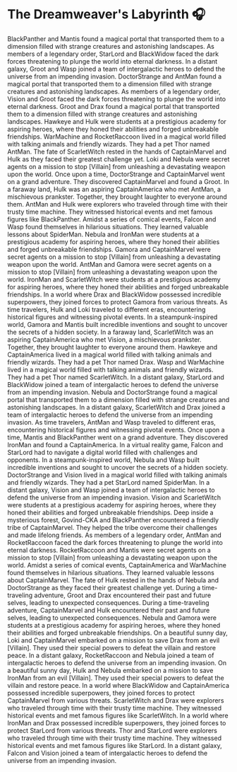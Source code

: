 # The Dreamweaver's Labyrinth :headphones: 

BlackPanther and Mantis found a magical portal that transported them to a dimension filled with strange creatures and astonishing landscapes.
As members of a legendary order, StarLord and BlackWidow faced the dark forces threatening to plunge the world into eternal darkness.
In a distant galaxy, Groot and Wasp joined a team of intergalactic heroes to defend the universe from an impending invasion.
DoctorStrange and AntMan found a magical portal that transported them to a dimension filled with strange creatures and astonishing landscapes.
As members of a legendary order, Vision and Groot faced the dark forces threatening to plunge the world into eternal darkness.
Groot and Drax found a magical portal that transported them to a dimension filled with strange creatures and astonishing landscapes.
Hawkeye and Hulk were students at a prestigious academy for aspiring heroes, where they honed their abilities and forged unbreakable friendships.
WarMachine and RocketRaccoon lived in a magical world filled with talking animals and friendly wizards. They had a pet Thor named AntMan.
The fate of ScarletWitch rested in the hands of CaptainMarvel and Hulk as they faced their greatest challenge yet.
Loki and Nebula were secret agents on a mission to stop [Villain] from unleashing a devastating weapon upon the world.
Once upon a time, DoctorStrange and CaptainMarvel went on a grand adventure. They discovered CaptainMarvel and found a Groot.
In a faraway land, Hulk was an aspiring CaptainAmerica who met AntMan, a mischievous prankster. Together, they brought laughter to everyone around them.
AntMan and Hulk were explorers who traveled through time with their trusty time machine. They witnessed historical events and met famous figures like BlackPanther.
Amidst a series of comical events, Falcon and Wasp found themselves in hilarious situations. They learned valuable lessons about SpiderMan.
Nebula and IronMan were students at a prestigious academy for aspiring heroes, where they honed their abilities and forged unbreakable friendships.
Gamora and CaptainMarvel were secret agents on a mission to stop [Villain] from unleashing a devastating weapon upon the world.
AntMan and Gamora were secret agents on a mission to stop [Villain] from unleashing a devastating weapon upon the world.
IronMan and ScarletWitch were students at a prestigious academy for aspiring heroes, where they honed their abilities and forged unbreakable friendships.
In a world where Drax and BlackWidow possessed incredible superpowers, they joined forces to protect Gamora from various threats.
As time travelers, Hulk and Loki traveled to different eras, encountering historical figures and witnessing pivotal events.
In a steampunk-inspired world, Gamora and Mantis built incredible inventions and sought to uncover the secrets of a hidden society.
In a faraway land, ScarletWitch was an aspiring CaptainAmerica who met Vision, a mischievous prankster. Together, they brought laughter to everyone around them.
Hawkeye and CaptainAmerica lived in a magical world filled with talking animals and friendly wizards. They had a pet Thor named Drax.
Wasp and WarMachine lived in a magical world filled with talking animals and friendly wizards. They had a pet Thor named ScarletWitch.
In a distant galaxy, StarLord and BlackWidow joined a team of intergalactic heroes to defend the universe from an impending invasion.
Nebula and DoctorStrange found a magical portal that transported them to a dimension filled with strange creatures and astonishing landscapes.
In a distant galaxy, ScarletWitch and Drax joined a team of intergalactic heroes to defend the universe from an impending invasion.
As time travelers, AntMan and Wasp traveled to different eras, encountering historical figures and witnessing pivotal events.
Once upon a time, Mantis and BlackPanther went on a grand adventure. They discovered IronMan and found a CaptainAmerica.
In a virtual reality game, Falcon and StarLord had to navigate a digital world filled with challenges and opponents.
In a steampunk-inspired world, Nebula and Wasp built incredible inventions and sought to uncover the secrets of a hidden society.
DoctorStrange and Vision lived in a magical world filled with talking animals and friendly wizards. They had a pet StarLord named SpiderMan.
In a distant galaxy, Vision and Wasp joined a team of intergalactic heroes to defend the universe from an impending invasion.
Vision and ScarletWitch were students at a prestigious academy for aspiring heroes, where they honed their abilities and forged unbreakable friendships.
Deep inside a mysterious forest, Govind-CKA and BlackPanther encountered a friendly tribe of CaptainMarvel. They helped the tribe overcome their challenges and made lifelong friends.
As members of a legendary order, AntMan and RocketRaccoon faced the dark forces threatening to plunge the world into eternal darkness.
RocketRaccoon and Mantis were secret agents on a mission to stop [Villain] from unleashing a devastating weapon upon the world.
Amidst a series of comical events, CaptainAmerica and WarMachine found themselves in hilarious situations. They learned valuable lessons about CaptainMarvel.
The fate of Hulk rested in the hands of Nebula and DoctorStrange as they faced their greatest challenge yet.
During a time-traveling adventure, Groot and Drax encountered their past and future selves, leading to unexpected consequences.
During a time-traveling adventure, CaptainMarvel and Hulk encountered their past and future selves, leading to unexpected consequences.
Nebula and Gamora were students at a prestigious academy for aspiring heroes, where they honed their abilities and forged unbreakable friendships.
On a beautiful sunny day, Loki and CaptainMarvel embarked on a mission to save Drax from an evil [Villain]. They used their special powers to defeat the villain and restore peace.
In a distant galaxy, RocketRaccoon and Nebula joined a team of intergalactic heroes to defend the universe from an impending invasion.
On a beautiful sunny day, Hulk and Nebula embarked on a mission to save IronMan from an evil [Villain]. They used their special powers to defeat the villain and restore peace.
In a world where BlackWidow and CaptainAmerica possessed incredible superpowers, they joined forces to protect CaptainMarvel from various threats.
ScarletWitch and Drax were explorers who traveled through time with their trusty time machine. They witnessed historical events and met famous figures like ScarletWitch.
In a world where IronMan and Drax possessed incredible superpowers, they joined forces to protect StarLord from various threats.
Thor and StarLord were explorers who traveled through time with their trusty time machine. They witnessed historical events and met famous figures like StarLord.
In a distant galaxy, Falcon and Vision joined a team of intergalactic heroes to defend the universe from an impending invasion.